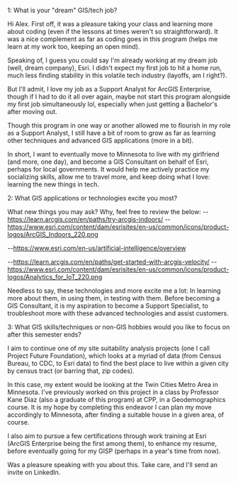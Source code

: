 1: What is your "dream" GIS/tech job?

Hi Alex. First off, it was a pleasure taking your class and learning more about coding (even if the lessons at times weren't so straightforward). It was a nice complement as far as coding goes in this program (helps me learn at my work too, keeping an open mind).

Speaking of, I guess you could say I'm already working at my dream job (well, dream company), Esri. I didn't expect my first job to hit a home run, much less finding stability in this volatile tech industry (layoffs, am I right?). 

But I'll admit, I love my job as a Support Analyst for ArcGIS Enterprise, though if I had to do it all over again, maybe not start this program alongside my first job simultaneously lol, especially when just getting a Bachelor's after moving out. 

Though this program in one way or another allowed me to flourish in my role as a Support Analyst, I still have a bit of room to grow as far as learning other techniques and advanced GIS applications (more in a bit). 

In short, I want to eventually move to Minnesota to live with my girlfriend (and more, one day), and become a GIS Consultant on behalf of Esri, perhaps for local governments. It would help me actively practice my socializing skills, allow me to travel more, and keep doing what I love: learning the new things in tech.

2: What GIS applications or technologies excite you most?

What new things you may ask? Why, feel free to review the below:
--https://learn.arcgis.com/en/paths/try-arcgis-indoors/
--https://www.esri.com/content/dam/esrisites/en-us/common/icons/product-logos/ArcGIS_Indoors_220.png

--https://www.esri.com/en-us/artificial-intelligence/overview

--https://learn.arcgis.com/en/paths/get-started-with-arcgis-velocity/
--https://www.esri.com/content/dam/esrisites/en-us/common/icons/product-logos/Analytics_for_IoT_220.png

Needless to say, these technologies and more excite me a lot: In learning more about them, in using them, in testing with them. Before becoming a GIS Consultant, it is my aspiration to become a Support Specialist, to troubleshoot more with these advanced technologies and assist customers.

3: What GIS skills/techniques or non-GIS hobbies would you like to focus on after this semester ends?

I aim to continue one of my site suitability analysis projects (one I call Project Future Foundation), which looks at a myriad of data (from Census Bureau, to CDC, to Esri data) to find the best place to live within a given city by census tract (or barring that, zip codes). 

In this case, my extent would be looking at the Twin Cities Metro Area in Minnesota. I've previously worked on this project in a class by Professor Kane Diaz (also a graduate of this program) at CPP, in a Geodemographics course. It is my hope by completing this endeavor I can plan my move accordingly to Minnesota, after finding a suitable house in a given area, of course. 

I also aim to pursue a few certifications through work training at Esri (ArcGIS Enterprise being the first among them), to enhance my resume, before eventually going for my GISP (perhaps in a year's time from now).

Was a pleasure speaking with you about this. Take care, and I'll send an invite on LinkedIn.